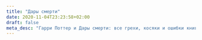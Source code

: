 ```yaml
---
title: "Дары смерти"
date: 2020-11-04T23:23:58+02:00
draft: false
meta_desc: "Гарри Поттер и Дары смерти: все грехи, косяки и ошибки книги."
---
```

